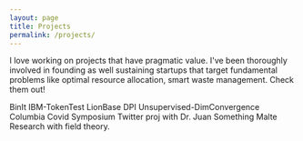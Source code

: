 ```yaml
---
layout: page
title: Projects
permalink: /projects/
---
```

I love working on projects that have pragmatic value. I've been thoroughly involved in founding as well sustaining startups that target fundamental problems like optimal resource allocation, smart waste management. Check them out! 

BinIt
IBM-TokenTest
LionBase
DPI
Unsupervised-DimConvergence
Columbia Covid Symposium Twitter proj with Dr. Juan Something
Malte Research with field theory.

